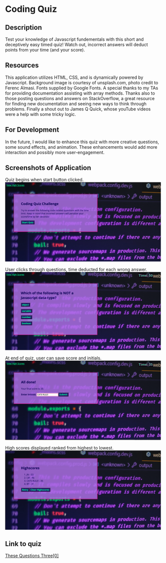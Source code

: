 # Coding Quiz

## Description

Test your knowledge of Javascript fundementals with this short and deceptively easy timed quiz! Watch out, incorrect answers will deduct points from your time (and your score).

## Resources

This application utilizes HTML, CSS, and is dynamically powered by Javascript. Background image is courtesy of unsplash.com, photo credit to Ferenc Almasi. Fonts supplied by Google Fonts. A special thanks to my TAs for providing documentation assisting with array methods. Thanks also to those posting questions and answers on StackOverflow, a great resource for finding new documentation and seeing new ways to think through problems. Finally a shout out to James Q Quick, whose youTube videos were a help with some tricky logic.

## For Development

In the future, I would like to enhance this quiz with more creative questions, some sound effects, and animation. These enhancements would add more interaction and possibly more user-engagement.

## Screenshots of Application

Quiz begins when start button clicked.
![Start Quiz](./assets/images/main.png)

User clicks through questions, time deducted for each wrong answer.
![Quiz Question](./assets/images/question.png)

At end of quiz, user can save score and initials.
![Enter Score](./assets/images/score.png)

High scores displayed ranked from highest to lowest.
![High Scores](./assets/images/highScores.png)

## Link to quiz

[These Questions Three[0]](https://jnel-221.github.io/theseQuestionsThree/)
